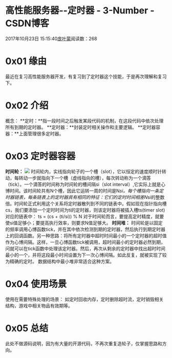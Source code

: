 
# 高性能服务器--定时器 - 3-Number - CSDN博客


2017年10月23日 15:15:40[庞叶蒙](https://me.csdn.net/pangyemeng)阅读数：268


# 0x01 缘由
最近在复习高性能服务器开发，有复习到了定时器这个技能，于是再次理解和复习下。
# 0x02 介绍
概念：
**定时：**指一段时间之后触发某段代码的机制，在这段代码中依次处理所有到期的定时器。
**定时器：**封装定时相关操作和主要逻辑。
**定时器容器：**上面管理很多定时器。
# 0x03 定时器容器
**时间轮：**
![](https://img-blog.csdn.net/20171023151607218?watermark/2/text/aHR0cDovL2Jsb2cuY3Nkbi5uZXQvcGFuZ3llbWVuZw==/font/5a6L5L2T/fontsize/400/fill/I0JBQkFCMA==/dissolve/70/gravity/Center)
时间轮内，实线指向轮子的一个槽（slot），它以恒定的速度顺时针转动，每转动一步就指向下一个槽（虚线指向的槽），每次转动称为一个滴答（tick）。一个滴答的时间称为时间轮的槽间隔si（slot interval）,它实际上就是心博时间。该时间轮共有N个槽，因此它运转一周的时间是N*si。每个槽指向一条定时器链表，每条链表上的定时器具有相同的特征：它们的定时时间相差N*si的整数倍。时间轮正式利用这个关系将定时器散列到不同的链表中。假如现在指针指向槽cs，我们要添加一个定时时间为ti的定时器，则该定时器将被插入槽ts(timer
 slot)对应的链表中：
ts = (cs + (ti/si)) % N
对于时间轮而言，要提高定时精度，就要使si值足够小；要提高执行效率，则要求N值足够大。
**时间堆：**
时间轮是以固定的频率调用心博函数tick，并在其中依次检测到期的定时器，然后执行到期定时器上的回调函数。另一种思路：将所有定时器中超时时间最小的一个定时器的超时值作为心博间隔。这样，一旦心博函数tick被调用，超时间最小的定时器必然到期，问就可以在tick函数中处理该定时器。然后，再次从剩余的定时器中找出超时时间最小的一个，并将这段最小时间设置为下一次心博间隔。如此反复，就被实现了较为精确的定时。
数据结构中最小堆非常适合这种方案。
# 0x04 使用场景
使用在需要特殊处理的场景：
如定时回收内存，定时删除超时流，定时销毁相关结构，游戏中相关物品有效期等。
# 0x05 总结
此处不做源码说明，因为有大量的开源代码，不再次重复造轮子，仅掌握思路和方向。

